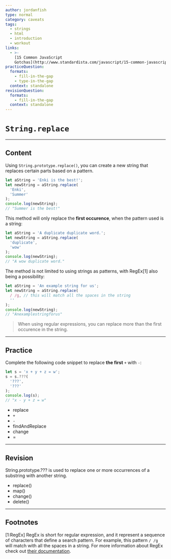 ```yaml
---
author: jordanfish
type: normal
category: caveats
tags:
  - strings
  - html
  - introduction
  - workout
links:
  - >-
    [15 Common JavaScript
    Gotchas](http://www.standardista.com/javascript/15-common-javascript-gotchas/){website}
practiceQuestion:
  formats:
    - fill-in-the-gap
    - type-in-the-gap
  context: standalone
revisionQuestion:
  formats:
    - fill-in-the-gap
  context: standalone
---
```


# `String.replace`


---

## Content

Using `String.prototype.replace()`, you can create a new string that replaces certain parts based on a pattern.

```js
let aString = 'Enki is the best!';
let newString = aString.replace(
  'Enki',
  'Summer'
);
console.log(newString);
// "Summer is the best!"
```

This method will only replace the **first occurence**, when the pattern used is a string:

```js
let aString = 'A duplicate duplicate word.';
let newString = aString.replace(
  'duplicate',
  'wow'
);
console.log(newString);
// "A wow duplicate word."
```

The method is not limited to using strings as patterns, with RegEx[1] also being a possibility:

```js
let aString = 'An example string for us';
let newString = aString.replace(
  / /g, // this will match all the spaces in the string
  ''
);
console.log(newString);
// "Anexamplestringforus"
```

> When using regular expressions, you can replace more than the first occurence in the string. 


---

## Practice

Complete the following code snippet to replace **the first** `+` with `-`:

```javascript
let s = 'x + y + z = w';
s = s.???(
  '???',
  '???'
);
console.log(s); 
// "x - y + z = w"
```

- replace
- `+`
- `-`
- findAndReplace
- change
- =


---

## Revision

String.prototype.??? is used to replace one or more occurrences of a substring with another string.

- replace()
- map()
- change()
- delete()


---

## Footnotes

[1:RegEx]
RegEx is short for regular expression, and it represent a sequence of characters that define a search pattern. For example, this pattern `/ /g` will match with all the spaces in a string. For more information about RegEx check out [their documentation](https://developer.mozilla.org/en-US/docs/Web/JavaScript/Guide/Regular_Expressions).
 
